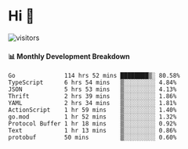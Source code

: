 # Hi 👋
 
![visitors](https://visitor-badge.glitch.me/badge?page_id=sorcererxw.sorcererx)

#### 📊 Monthly Development Breakdown

<!--START_SECTION:waka-->
```text
Go              114 hrs 52 mins ████████▒░ 80.58%
TypeScript      6 hrs 54 mins   ▒░░░░░░░░░ 4.84%
JSON            5 hrs 53 mins   ▒░░░░░░░░░ 4.13%
Thrift          2 hrs 39 mins   ▒░░░░░░░░░ 1.86%
YAML            2 hrs 34 mins   ▒░░░░░░░░░ 1.81%
ActionScript    1 hr 59 mins    ▒░░░░░░░░░ 1.40%
go.mod          1 hr 52 mins    ▒░░░░░░░░░ 1.32%
Protocol Buffer 1 hr 18 mins    ▒░░░░░░░░░ 0.92%
Text            1 hr 13 mins    ▒░░░░░░░░░ 0.86%
protobuf        50 mins         ▒░░░░░░░░░ 0.60%
```
<!--END_SECTION:waka-->
